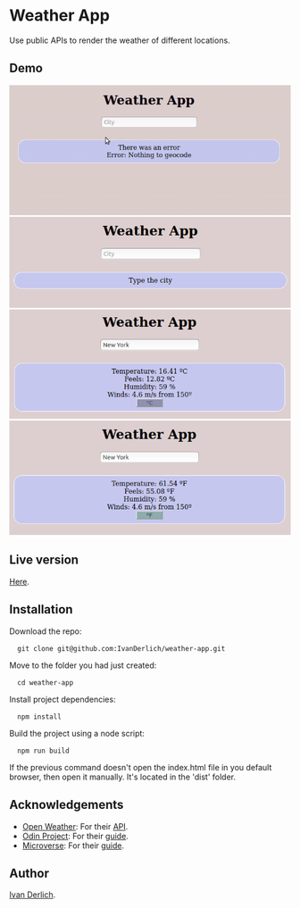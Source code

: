 # Weather App

Use public APIs to render the weather of different locations.


## Demo

![](/img/vid.gif)
![](/img/1.png)
![](/img/2.png)
![](/img/3.png)

## Live version

[Here](ivanderlich-weather-app.surge.sh).

## Installation

Download the repo:

      git clone git@github.com:IvanDerlich/weather-app.git

Move to the folder you had just created:

      cd weather-app
      
Install project dependencies:

      npm install
      
Build the project using a node script:

      npm run build
      
If the previous command doesn't open the index.html file in you default browser, then open it manually. It's located in the 'dist' folder.


## Acknowledgements

- [Open Weather](https://openweathermap.org/): For their [API](https://openweathermap.org/current).
- [Odin Project](https://www.theodinproject.com): For their [guide](https://www.theodinproject.com/courses/javascript/lessons/weather-app).
- [Microverse](https://www.microverse.org/): For their [guide](https://microverse.pathwright.com/library/fast-track-curriculum/69047/path/step/59622133/).

## Author

[Ivan Derlich](https://www.ivanderlich.com).
